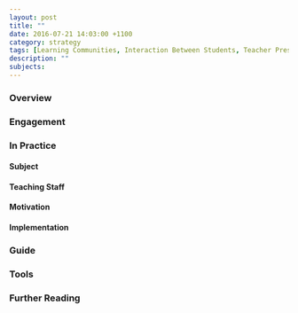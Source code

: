 ```yaml
---
layout: post
title: ""
date: 2016-07-21 14:03:00 +1100
category: strategy
tags: [Learning Communities, Interaction Between Students, Teacher Presence, Interaction with the Professions, Flexible & Adaptive Learning, Interactive Resources, E-Assessment,] 
description: ""
subjects: 
---
```


### Overview

### Engagement

### In Practice

#### Subject 

#### Teaching Staff

#### Motivation

#### Implementation

### Guide

### Tools

### Further Reading

<div class="apa-ref" markdown="1">
</div>